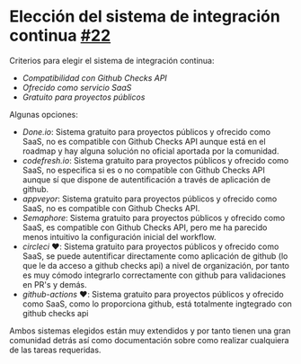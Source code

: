 # Elección del sistema de integración continua [#22](https://github.com/arsa-dev/OMP-Logic/issues/22)

Criterios para elegir el sistema de integración continua:
- _Compatibilidad con Github Checks API_
- _Ofrecido como servicio SaaS_
- _Gratuito para proyectos públicos_

Algunas opciones:
- _Done.io_: Sistema gratuito para proyectos públicos y ofrecido como SaaS, no es compatible con Github Checks API aunque está en el roadmap y hay alguna solución no oficial aportada por la comunidad.
- _codefresh.io_: Sistema gratuito para proyectos públicos y ofrecido como SaaS, no especifica si es o no compatible con Github Checks API aunque sí que dispone de autentificación a través de aplicación de github.
- _appveyor_: Sistema gratuito para proyectos públicos y ofrecido como SaaS, no es compatible con Github Checks API.
- _Semaphore_: Sistema gratuito para proyectos públicos y ofrecido como SaaS, es compatible con Github Checks API, pero me ha parecido menos intuitivo la configuración inicial del workflow.
- _circleci_ ❤️: Sistema gratuito para proyectos públicos y ofrecido como SaaS, se puede autentificar directamente como aplicación de github (lo que le da acceso a github checks api) a nivel de organización, por tanto es muy cómodo integrarlo correctamente con github para validaciones en PR's y demás.
- _github-actions_ ❤️: Sistema gratuito para proyectos públicos y ofrecido como SaaS, como lo proporciona github, está totalmente ingtegrado con github checks api

Ambos sistemas elegidos están muy extendidos y por tanto tienen una gran comunidad detrás así como documentación sobre como realizar cualquiera de las tareas requeridas.
